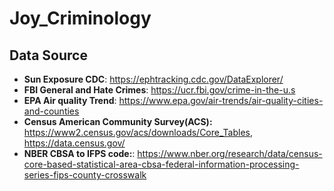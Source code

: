 # Joy_Criminology

## Data Source
- **Sun Exposure CDC**: https://ephtracking.cdc.gov/DataExplorer/
- **FBI General and Hate Crimes**: https://ucr.fbi.gov/crime-in-the-u.s
- **EPA Air quality Trend**: https://www.epa.gov/air-trends/air-quality-cities-and-counties
- **Census American Community Survey(ACS):** https://www2.census.gov/acs/downloads/Core_Tables, https://data.census.gov/ 
- **NBER CBSA to IFPS code:**: https://www.nber.org/research/data/census-core-based-statistical-area-cbsa-federal-information-processing-series-fips-county-crosswalk
